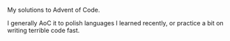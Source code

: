 My solutions to Advent of Code.

I generally AoC it to polish languages I learned recently, or practice a bit on writing terrible code fast.
